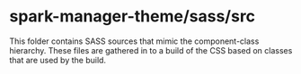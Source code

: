 # spark-manager-theme/sass/src

This folder contains SASS sources that mimic the component-class hierarchy. These files
are gathered in to a build of the CSS based on classes that are used by the build.
